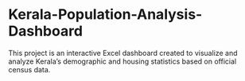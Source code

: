 # Kerala-Population-Analysis-Dashboard
This project is an interactive Excel dashboard created to visualize and analyze Kerala’s demographic and housing statistics based on official census data.
